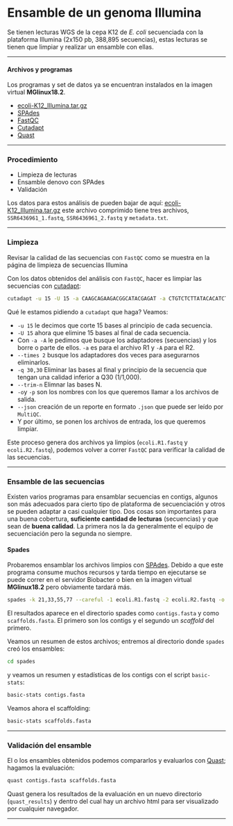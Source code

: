 # Ensamble de un genoma Illumina

Se tienen lecturas WGS de la cepa K12 de *E. coli* secuenciada con la plataforma Illumina (2x150 pb, 388,895 secuencias), estas lecturas se tienen que limpiar y realizar un ensamble con ellas.
***
#### Archivos y programas
Los programas y set de datos ya se encuentran instalados en la imagen virtual **MGlinux18.2**.
- [ecoli-K12_Illumina.tar.gz](https://drive.google.com/file/d/1NOcflmwa6ioLDOjFVhhl5TdhJbIgpBO1/view?usp=sharing)
- [SPAdes](https://cab.spbu.ru/software/spades/)
- [FastQC](https://www.bioinformatics.babraham.ac.uk/projects/fastqc/)
- [Cutadapt](https://cutadapt.readthedocs.io/en/stable/)
- [Quast](https://cab.spbu.ru/software/quast/)
***
### Procedimiento
- Limpieza de lecturas
- Ensamble denovo con SPAdes
- Validación

Los datos para estos análisis de pueden bajar de aquí: [ecoli-K12_Illumina.tar.gz](https://drive.google.com/file/d/1NOcflmwa6ioLDOjFVhhl5TdhJbIgpBO1/view?usp=sharing) este archivo comprimido tiene tres archivos, `SSR6436961_1.fastq`, `SSR6436961_2.fastq` y `metadata.txt`.
***

### Limpieza
Revisar la calidad de las secuencias con `FastQC` como se muestra en la página de limpieza de secuencias Illumina

Con los datos obtenidos del análisis con `FastQC`, hacer es limpiar las secuencias con [cutadapt](https://cutadapt.readthedocs.io/en/stable/guide.html#):

```bash
cutadapt -u 15 -U 15 -a CAAGCAGAAGACGGCATACGAGAT -a CTGTCTCTTATACACATCT -A AATGATACGGCGACCACCGAGATCTACAC -A CTGTCTCTTATACACATCT --times 2 -q 30,30 --trim-n -o ecoli.R1.fastq -p ecoli.R2.fastq --json=ecoli.cutadapt.json SRR6436961_1.fastq SRR6436961_2.fastq
```
Qué le estamos pidiendo a `cutadapt` que haga? Veamos:
- `-u 15` le decimos que corte 15 bases al principio de cada secuencia.
- `-U 15` ahora que elimine 15 bases al final de cada secuencia.
- Con `-a -A` le pedimos que busque los adaptadores (secuencias) y los borre o parte de ellos. `-a` es para el archivo R1 y `-A` para el R2.
- `--times 2` busque los adaptadores dos veces para asegurarnos eliminarlos.
- `-q 30,30` Eliminar las bases al final y principio de la secuencia que tengan una calidad inferior a Q30 (1/1,000).
- `--trim-n` Elimnar las bases N.
- `-o`y `-p` son los nombres con los que queremos llamar a los archivos de salida.
- `--json` creación de un reporte en formato `.json` que puede ser leído por `MultiQC`.
- Y por último, se ponen los archivos de entrada, los que queremos limpiar.

Este proceso genera dos archivos ya limpios (`ecoli.R1.fastq` y `ecoli.R2.fastq`), podemos volver a correr `FastQC` para verificar la calidad de las secuencias.
***
### Ensamble de las secuencias
Existen varios programas para ensamblar secuencias en contigs, algunos son más adecuados para cierto tipo de plataforma de secuenciación y otros se pueden adaptar a casi cualquier tipo. Dos cosas son importantes para una buena cobertura, **suficiente cantidad de lecturas** (secuencias) y que sean de **buena calidad**. La primera nos la da generalmente el equipo de secuenciación pero la segunda no siempre.

#### Spades
Probaremos ensamblar los archivos limpios con [SPAdes](https://cab.spbu.ru/software/spades/). Debido a que este programa consume muchos recursos y tarda tiempo en ejecutarse se puede correr en el servidor Biobacter o bien en la imagen virtual **MGlinux18.2** pero obviamente tardará más.

```bash
spades -k 21,33,55,77 --careful -1 ecoli.R1.fastq -2 ecoli.R2.fastq -o spades
```
El resultados aparece en el directorio spades como `contigs.fasta` y como `scaffolds.fasta`. El primero son los contigs y el segundo un *scaffold* del primero.

Veamos un resumen de estos archivos; entremos al directorio donde `spades` creó los ensambles:
```bash
cd spades
```
y veamos un resumen y estadísticas de los contigs con el script `basic-stats`:
```bash
basic-stats contigs.fasta
```
Veamos ahora el scaffolding:
```bash
basic-stats scaffolds.fasta
```
***
### Validación del ensamble
El o los ensambles obtenidos podemos compararlos y evaluarlos con [Quast](https://cab.spbu.ru/software/quast/);
hagamos la evaluación:
```bash
quast contigs.fasta scaffolds.fasta
```
Quast genera los resultados de la evaluación en un nuevo directorio (`quast_results`) y dentro del cual hay un archivo html para ser visualizado por cualquier navegador.
***
